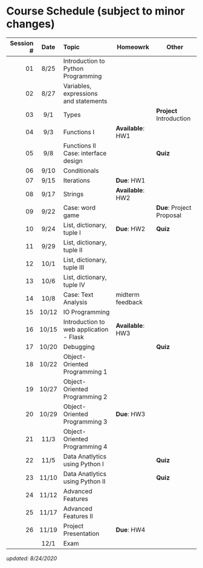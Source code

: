 # Course Schedule (subject to minor changes)

| Session # | Date  | Topic                                   | Homeowrk           | Other                     |
| --------: | :---: | :-------------------------------------- | ------------------ | ------------------------- |
|        01 | 8/25  | Introduction to Python Programming      |
|        02 | 8/27  | Variables, expressions and statements   |
|        03 |  9/1  | Types                                   |                    | **Project** Introduction  |
|        04 |  9/3  | Functions I                             | **Available**: HW1 |
|        05 |  9/8  | Functions II <br>Case: interface design |                    | **Quiz**                  |
|        06 | 9/10  | Conditionals                            |                    |                           |
|        07 | 9/15  | Iterations                              | **Due**: HW1       |
|        08 | 9/17  | Strings                                 | **Available**: HW2 |                           |
|        09 | 9/22  | Case: word game                         |                    | **Due**: Project Proposal |
|        10 | 9/24  | List, dictionary, tuple I               | **Due**: HW2       | **Quiz**                  |
|        11 | 9/29  | List, dictionary, tuple II              |                    |
|        12 | 10/1  | List, dictionary, tuple III             |
|        13 | 10/6  | List, dictionary, tuple IV              |                    |
|        14 | 10/8  | Case: Text Analysis                     | midterm feedback   |
|        15 | 10/12 | IO Programming                          |                    |                           |
|        16 | 10/15 | Introduction to web application - Flask | **Available**: HW3 |
|        17 | 10/20 | Debugging                               |                    | **Quiz**                  |
|        18 | 10/22 | Object-Oriented Programming 1           |                    |
|        19 | 10/27 | Object-Oriented Programming 2           |                    |
|        20 | 10/29 | Object-Oriented Programming 3           | **Due**: HW3       |
|        21 | 11/3  | Object-Oriented Programming 4           |                    |
|        22 | 11/5  | Data Anatlytics using Python I          |                    | **Quiz**                  |
|        23 | 11/10 | Data Anatlytics using Python II         |                    | **Quiz**                  |
|        24 | 11/12 | Advanced Features                       |                    |
|        25 | 11/17 | Advanced Features II                    |                    |                           |
|        26 | 11/19 | Project Presentation                    | **Due**: HW4       |
|           | 12/1  | Exam                                    |

*updated: 8/24/2020*